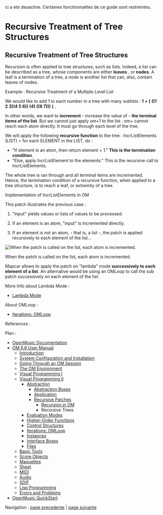 ci a ete desactive. Certaines fonctionnalites de ce guide sont restreintes.

# Recursive Treatment of Tree Structures

## Recursive Treatment of Tree Structures

Recursion is often applied to tree structures, such as lists. Indeed, a list
can be described as a tree, whose components are either **leaves** , or
**nodes**. A leaf is a termination of a tree, a node is another list that can,
also, contain leaves of nodes.

Example : Recursive Treatment of a Multiple Level List

We would like to add 1 to each number in a tree with many sublists : **1 +**
**(** **((1 2 3)(4 5 6)) (4) ((6 7)))** **)** .

In other words, we want to **increment** - increase the value of - **the
terminal items of the list**. But we cannot just apply om+1 to the list : om+
cannot reach each atom directly. It must go through each level of the tree.

We will apply the following **recursive function** to the tree :
IncrListElements (LIST) =  for each ELEMENT in the LIST, do  :

  * "If element is an atom, then return element + 1." **This is the termination condition**. 
  * "Else, apply IncrListElement to the elements." This is the recursive call to IncrListElements. 

The whole tree is ran through and all terminal items are incremented. Hence,
the termination condition of a recursive function, when applied to a tree
structure, is to reach a leaf, or extremity of a tree.

Implementation of IncrListElements in OM

This patch illustrates the previous case :

  1. "Input" yields values or lists of values to be processed.

  2. If an element is an atom, "input" is incremented directly. 

  3. If an element is not an atom, - that is, a list -, the patch is applied recursively to each element of the list...

![When the patch is called on the list, each atom is
incremented.](../res/reclist.png)

When the patch is called on the list, each atom is incremented.

Mapcar allows to apply the patch on "lambda" mode **successively to each
element of a list**. An alternative would be using an OMLoop to call the sub
patch successively on each element of the list.

More Info about Lambda Mode :

  * [Lambda Mode](LambdaMode)

About OMLoop :

  * [Iterations: OMLoop](OMLoop)

References :

Plan :

  * [OpenMusic Documentation](OM-Documentation)
  * [OM 6.6 User Manual](OM-User-Manual)
    * [Introduction](00-Sommaire)
    * [System Configuration and Installation](Installation)
    * [Going Through an OM Session](Goingthrough)
    * [The OM Environment](Environment)
    * [Visual Programming I](BasicVisualProgramming)
    * [Visual Programming II](AdvancedVisualProgramming)
      * [Abstraction](Abstraction)
        * [Abstraction Boxes](AbsBoxes)
        * [Application](AbsApplication)
        * [Recursive Patches](Recursion)
          * [Recursion in OM](RecursivePatch)
          * Recursive Trees
      * [Evaluation Modes](EvalModes)
      * [Higher-Order Functions](HighOrder)
      * [Control Structures](Control)
      * [Iterations: OMLoop](OMLoop)
      * [Instances](Instances)
      * [Interface Boxes](InterfaceBoxes)
      * [Files](Files)
    * [Basic Tools](BasicObjects)
    * [Score Objects](ScoreObjects)
    * [Maquettes](Maquettes)
    * [Sheet](Sheet)
    * [MIDI](MIDI)
    * [Audio](Audio)
    * [SDIF](SDIF)
    * [Lisp Programming](Lisp)
    * [Errors and Problems](errors)
  * [OpenMusic QuickStart](QuickStart-Chapters)

Navigation : [page precedente](RecursivePatch "page précédente\(Recursion
in OM\)") | [page suivante](EvalModes "page suivante\(Evaluation
Modes\)")

